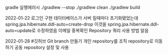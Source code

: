 gradle 실행에러시
./gradlew --stop
./gradlew clean
./gradlew build

2022-01-22
로그인 구현
데이터베이스가 서버 킬때마다 초기화됐었는데 
spring.jpa.hibernate.ddl-auto=create-drop 이것을
spring.jpa.hibernate.ddl-auto=update로 수정하였음
이메일 중복확인
Repository 쿼리 사용 방법 알음

2022-01-28
#깃허브
Git branch 만들기
개인 repository를 조직 repository로 이동하기
공동 repository 설정 및 사용
